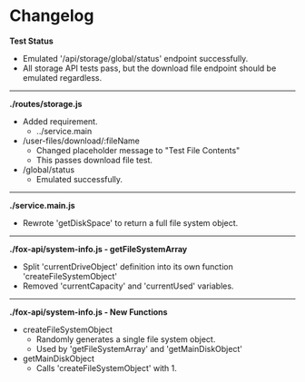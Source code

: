 # Changelog

**Test Status**
* Emulated '/api/storage/global/status' endpoint successfully.
* All storage API tests pass, but the download file endpoint should be emulated regardless.

---

**./routes/storage.js**
* Added requirement.
	* ../service.main
* /user-files/download/:fileName
	* Changed placeholder message to "Test File Contents"
	* This passes download file test.
* /global/status
	* Emulated successfully.

---

**./service.main.js**
* Rewrote 'getDiskSpace' to return a full file system object.

---

**./fox-api/system-info.js - getFileSystemArray**
* Split 'currentDriveObject' definition into its own function 'createFileSystemObject'
* Removed 'currentCapacity' and 'currentUsed' variables.

---

**./fox-api/system-info.js - New Functions**
* createFileSystemObject
	* Randomly generates a single file system object.
	* Used by 'getFileSystemArray' and 'getMainDiskObject'
* getMainDiskObject
	* Calls 'createFileSystemObject' with 1.
